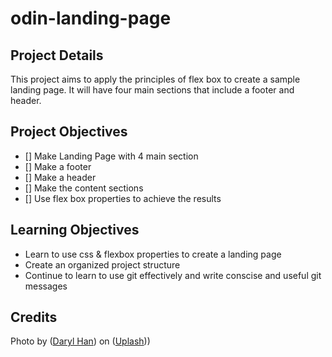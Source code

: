 # odin-landing-page

## Project Details

This project aims to apply the principles of flex box to create a sample 
landing page. It will have four main sections that include a footer
and header.

## Project Objectives

- [] Make Landing Page with 4 main section
- [] Make a footer 
- [] Make a header
- [] Make the content sections
- [] Use flex box properties to achieve the results

## Learning Objectives
- Learn to use css & flexbox properties to create a landing page
- Create an organized project structure
- Continue to learn to use git effectively and write conscise and useful git messages

## Credits
Photo by ([Daryl Han](https://unsplash.com/@darylbydesign?utm_content=creditCopyText&utm_medium=referral&utm_source=unsplash))
on ([Uplash](https://unsplash.com/photos/a-beach-with-footprints-bX_EWsTkoHA?utm_content=creditCopyText&utm_medium=referral&utm_source=unsplash)))
  
  
  